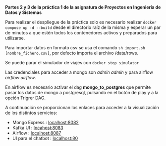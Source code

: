 **Partes 2 y 3 de la práctica 1 de la asignatura de Proyectos en Ingeniería de Datos y Sistemas**

Para realizar el despliegue de la práctica solo es necesario realizar `docker compose up -d --build` desde el directorio raíz de la misma y esperar un par de minutos a que estén todos los contenedores activos y preparados para utilizarse.

Para importar datos en formato csv se usa el comando `sh import.sh [nombre_fichero.csv]`, por defecto importa el archivo /data/rows.

Se puede parar el simulador de viajes con `docker stop simulator`

Las credenciales para acceder a mongo son _admin_ _admin_ y para airflow _airflow_ _airflow_.

En airflow es necesario activar el dag **mongo_to_postgres** que permite pasar los datos de mongo a postgresql, pulsando en el botón de play y a la opción Trigrer DAG.

A continuación se proporcionan los enlaces para acceder a la visualización de los distintos servicios:
- Mongo Express : [localhost:8082](localhost:8082)
- Kafka UI : [locahost:8083](localhost:8083)
- Airflow : [localhost:8087](localhost:8087)
- UI para el chatbot : [localhost:80](localhost:80)
